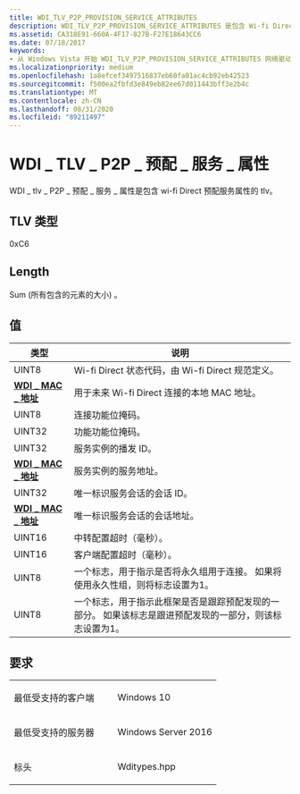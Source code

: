 ```yaml
---
title: WDI_TLV_P2P_PROVISION_SERVICE_ATTRIBUTES
description: WDI_TLV_P2P_PROVISION_SERVICE_ATTRIBUTES 是包含 Wi-fi Direct 预配服务属性的 TLV。
ms.assetid: CA318E91-660A-4F17-827B-F27E18643CC6
ms.date: 07/18/2017
keywords:
- 从 Windows Vista 开始 WDI_TLV_P2P_PROVISION_SERVICE_ATTRIBUTES 网络驱动程序
ms.localizationpriority: medium
ms.openlocfilehash: 1a8efcef3497516837eb60fa01ac4cb92eb42523
ms.sourcegitcommit: f500ea2fbfd3e849eb82ee67d011443bff3e2b4c
ms.translationtype: MT
ms.contentlocale: zh-CN
ms.lasthandoff: 08/31/2020
ms.locfileid: "89211497"
---
```

# <a name="wdi_tlv_p2p_provision_service_attributes"></a>WDI \_ TLV \_ P2P \_ 预配 \_ 服务 \_ 属性


WDI \_ tlv \_ P2P \_ 预配 \_ 服务 \_ 属性是包含 wi-fi Direct 预配服务属性的 tlv。

## <a name="tlv-type"></a>TLV 类型


0xC6

## <a name="length"></a>Length


Sum (所有包含的元素的大小) 。

## <a name="values"></a>值


| 类型                                              | 说明                                                                                                                                        |
|---------------------------------------------------|----------------------------------------------------------------------------------------------------------------------------------------------------|
| UINT8                                             | Wi-fi Direct 状态代码，由 Wi-fi Direct 规范定义。                                                                            |
| [**WDI \_ MAC \_ 地址**](/windows-hardware/drivers/ddi/dot11wdi/ns-dot11wdi-_wdi_mac_address) | 用于未来 Wi-fi Direct 连接的本地 MAC 地址。                                                                                              |
| UINT8                                             | 连接功能位掩码。                                                                                                                     |
| UINT32                                            | 功能功能位掩码。                                                                                                                        |
| UINT32                                            | 服务实例的播发 ID。                                                                                                         |
| [**WDI \_ MAC \_ 地址**](/windows-hardware/drivers/ddi/dot11wdi/ns-dot11wdi-_wdi_mac_address) | 服务实例的服务地址。                                                                                                          |
| UINT32                                            | 唯一标识服务会话的会话 ID。                                                                                    |
| [**WDI \_ MAC \_ 地址**](/windows-hardware/drivers/ddi/dot11wdi/ns-dot11wdi-_wdi_mac_address) | 唯一标识服务会话的会话地址。                                                                               |
| UINT16                                            | 中转配置超时（毫秒）。                                                                                                          |
| UINT16                                            | 客户端配置超时（毫秒）。                                                                                                      |
| UINT8                                             | 一个标志，用于指示是否将永久组用于连接。 如果将使用永久性组，则将标志设置为1。                  |
| UINT8                                             | 一个标志，用于指示此框架是否是跟踪预配发现的一部分。 如果该标志是跟进预配发现的一部分，则该标志设置为1。 |

 

<a name="requirements"></a>要求
------------

<table>
<colgroup>
<col width="50%" />
<col width="50%" />
</colgroup>
<tbody>
<tr class="odd">
<td><p>最低受支持的客户端</p></td>
<td><p>Windows 10</p></td>
</tr>
<tr class="even">
<td><p>最低受支持的服务器</p></td>
<td><p>Windows Server 2016</p></td>
</tr>
<tr class="odd">
<td><p>标头</p></td>
<td>Wditypes.hpp</td>
</tr>
</tbody>
</table>

 


